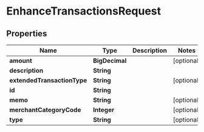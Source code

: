 

# EnhanceTransactionsRequest


## Properties

Name | Type | Description | Notes
------------ | ------------- | ------------- | -------------
**amount** | **BigDecimal** |  |  [optional]
**description** | **String** |  | 
**extendedTransactionType** | **String** |  |  [optional]
**id** | **String** |  | 
**memo** | **String** |  |  [optional]
**merchantCategoryCode** | **Integer** |  |  [optional]
**type** | **String** |  |  [optional]



